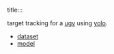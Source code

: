 title:::

target tracking for a [ugv](https://github.com/kamangir/bluer-ugv/tree/main/bluer_ugv/docs/bluer_swallow/digital/algo) using [yolo](https://github.com/ultralytics/ultralytics).

- [dataset](./dataset)
- [model](./model)